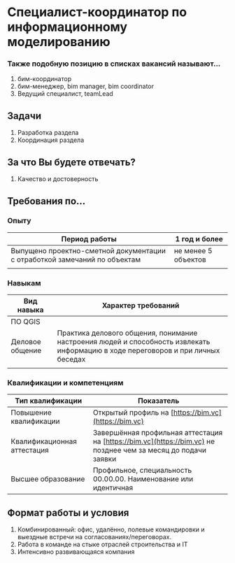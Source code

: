 # Специалист-координатор по информационному моделированию

### Также подобную позицию в списках вакансий называют...

1. бим-координатор
2. бим-менеджер, bim manager, bim coordinator
3. Ведущий специалист, teamLead

## Задачи

1. Разработка раздела
2. Координация раздела

## За что Вы будете отвечать?

1. Качество и достоверность

## Требования по...

### Опыту

| Период работы                                                             | 1 год и более       |
| ------------------------------------------------------------------------- | ------------------- |
| Выпущено проектно-сметной документации с отработкой замечаний по объектам | не менее 5 объектов |
|                                                                           |                     |

### Навыкам

| Вид навыка      | Характер требований                                                                                                              |
| --------------- | -------------------------------------------------------------------------------------------------------------------------------- |
| ПО QGIS         |                                                                                                                                  |
| Деловое общение | Практика делового общения, понимание настроения людей и способность извлекать информацию в ходе переговоров и при личных беседах |
|                 |                                                                                                                                  |

### Квалификации и компетенциям

| Тип квалификации            | Показатель                                                                                                     |
| --------------------------- | -------------------------------------------------------------------------------------------------------------- |
| Повышение квалификации      | Открытый профиль на [https://bim.vc](https://bim.vc)                                                           |
| Квалификационная аттестация | Завершённая профильная аттестация на [https://bim.vc](https://bim.vc) не позднее чем за месяц до подачи заявки |
| Высшее образование          | Профильное, специальность 00.00.00. Наименование или идентичная                                                |

## Формат работы и условия

1. Комбинированный: офис, удалённо, полевые командировки и выездные встречи на согласованиях/переговорах.
2. Работа в команде на стыке отраслей строительства и IT
3. Интенсивно развивающаяся компания
